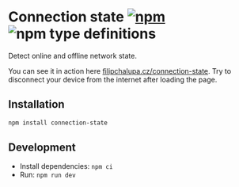 # Connection state [![npm](https://img.shields.io/npm/v/connection-state.svg)](https://www.npmjs.com/package/connection-state) ![npm type definitions](https://img.shields.io/npm/types/connection-state.svg)

Detect online and offline network state.

You can see it in action here [filipchalupa.cz/connection-state](https://filipchalupa.cz/connection-state/). Try to disconnect your device from the internet after loading the page.

## Installation

```bash
npm install connection-state
```

## Development

- Install dependencies: `npm ci`
- Run: `npm run dev`

